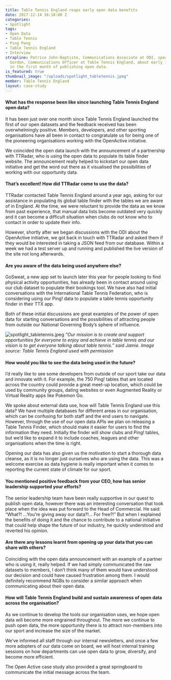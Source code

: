 ```yaml
---
title: Table Tennis England reaps early open data benefits
date: 2017-12-14 16:18:00 Z
categories:
- Spotlight
tags:
- Open Data
- Table Tennis
- Ping Pong
- Table Tennis England
- Interview
strapline: Patrice John-Baptiste, Communications Associate at ODI, speaks with Jamie
  Gordon, Communications Officer at Table Tennis England, about early impact witnessed
  in the first month of publishing open data.
is_featured: true
thumbnail_image: "/uploads/spotlight_tabletennis.jpeg"
member: Table Tennis England
layout: case-study
---
```


#### What has the response been like since launching Table Tennis England open data?



It has been just over one month since Table Tennis England launched the first of our open datasets and the feedback received has been overwhelmingly positive. Members, developers, and other sporting organisations have all been in contact to congratulate us for being one of the pioneering organisations working with the OpenActive initiative.

We coincided the open data launch with the announcement of a partnership with TTRadar, who is using the open data to populate its table finder website. The announcement really helped to kickstart our open data initiative and get the word out there as it visualised the possibilities of working with our opportunity data.

#### That’s excellent! How did TTRadar come to use the data?

TTRadar contacted Table Tennis England around a year ago, asking for our assistance in populating its global table finder with the tables we are aware of in England. At the time, we were reluctant to provide the data as we know from past experience, that manual data lists become outdated very quickly and it can become a difficult situation when clubs do not know who to contact in order to update their info.

However, shortly after we began discussions with the ODI about the OpenActive initiative, we got back in touch with TTRadar and asked them if they would be interested in taking a JSON feed from our database. Within a week we had a test server up and running and published the live version of the site not long afterwards.

####  Are you aware of the data being used anywhere else?

GoSweat, a new app set to launch later this year for people looking to find physical activity opportunities, has already been in contact around using our club dataset to populate their bookings tool. We have also had initial conversations with the International Table Tennis Federation, who is considering using our Ping! data to populate a table tennis opportunity finder in their TTX app.

Both of these initial discussions are great examples of the power of open data for starting conversations and the possibilities of attracting people from outside our National Governing Body’s sphere of influence.

![spotlight_tabletennis.jpeg](/uploads/spotlight_tabletennis.jpeg)
*“Our mission is to create and support opportunities for everyone to enjoy and achieve in table tennis and our vision is to get everyone talking about table tennis.” said Jamie. Image source: Table Tennis England used with permission*

#### How would you like to see the data being used in the future?

I’d really like to see some developers from outside of our sport take our data and innovate with it. For example, the 750 Ping! tables that are located across the country could provide a great meet-up location, which could be used by community groups, dating websites or even Augmented Reality or Virtual Reality apps like Pokemon Go.

We spoke about external data use, how will Table Tennis England use this data?
We have multiple databases for different areas in our organisation, which can be confusing for both staff and the end users to navigate. However, through the use of our open data APIs we plan on releasing a Table Tennis Finder, which should make it easier for users to find the information they need. Initially the finder will show clubs and Ping! tables, but we’d like to expand it to include coaches, leagues and other organisations when the time is right.

Opening our data has also given us the motivation to start a thorough data cleanse, as it is no longer just ourselves who are using the data. This was a welcome exercise as data hygiene is really important when it comes to reporting the current state of climate for our sport.

####  You mentioned positive feedback from your CEO, how has senior leadership supported your efforts?

The senior leadership team have been really supportive in our quest to publish open data, however there was an interesting conversation that took place when the idea was put forward to the Head of Commercial. He said: “What?! …You’re giving away our data?!… For free?!” But when I explained the benefits of doing it and the chance to contribute to a national initiative that could help shape the future of our industry, he quickly understood and reverted his opinion.

#### Are there any lessons learnt from opening up your data that you can share with others?

Coinciding with the open data announcement with an example of a partner who is using it, really helped. If we had simply communicated the raw datasets to members, I don’t think many of them would have understood our decision and could have caused frustration among them. I would definitely recommend NGBs to consider a similar approach when communicating about their open data.

#### How will Table Tennis England build and sustain awareness of open data across the organisation?

As we continue to develop the tools our organisation uses, we hope open data will become more engrained throughout. The more we continue to push open data, the more opportunity there is to attract non-members into our sport and increase the size of the market.

We’ve informed all staff through our internal newsletters, and once a few more adopters of our data come on board, we will host internal training sessions on how departments can use open data to grow, diversify, and become more efficient.

The Open Active case study also provided a great springboard to communicate the initial message across the team.